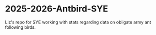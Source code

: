 # 2025-2026-Antbird-SYE
Liz's repo for SYE working with stats regarding data on obligate army ant following birds. 
